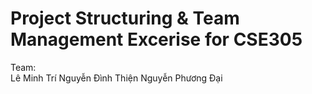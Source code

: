 # Project Structuring & Team Management Excerise for CSE305
Team:
<br>
Lê Minh Trí
Nguyễn Đình Thiện
Nguyễn Phương Đại
